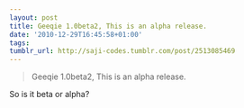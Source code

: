 ```yaml
---
layout: post
title: Geeqie 1.0­beta2, This is an alpha release.
date: '2010-12-29T16:45:58+01:00'
tags: 
tumblr_url: http://saji-codes.tumblr.com/post/2513085469
---
```

> Geeqie 1.0beta2, This is an alpha release.

So is it beta or alpha?
